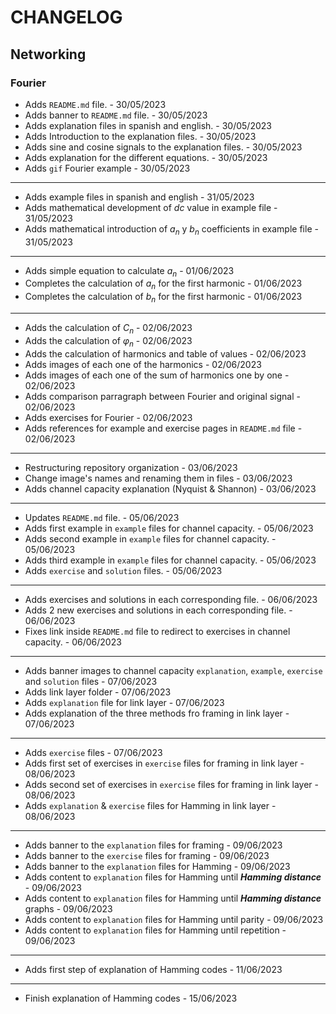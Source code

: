 # CHANGELOG 

## Networking 

### Fourier 

- Adds `README.md` file. - 30/05/2023
- Adds banner to `README.md` file. - 30/05/2023
- Adds explanation files in spanish and english. - 30/05/2023
- Adds Introduction to the explanation files. - 30/05/2023
- Adds sine and cosine signals to the explanation files. - 30/05/2023
- Adds explanation for the different equations. - 30/05/2023
- Adds `gif` Fourier example - 30/05/2023
---
- Adds example files in spanish and english - 31/05/2023
- Adds mathematical development of *dc* value in example file - 31/05/2023
- Adds mathematical introduction of $a_n$ y $b_n$ coefficients in example file - 31/05/2023
---
- Adds simple equation to calculate $a_n$ - 01/06/2023
- Completes the calculation of $a_n$ for the first harmonic - 01/06/2023
- Completes the calculation of $b_n$ for the first harmonic - 01/06/2023
---
- Adds the calculation of $C_n$ - 02/06/2023
- Adds the calculation of $\varphi_n$ - 02/06/2023
- Adds the calculation of harmonics and table of values - 02/06/2023
- Adds images of each one of the harmonics - 02/06/2023
- Adds images of each one of the sum of harmonics one by one - 02/06/2023
- Adds comparison parragraph between Fourier and original signal - 02/06/2023
- Adds exercises for Fourier - 02/06/2023
- Adds references for example and exercise pages in `README.md` file - 02/06/2023
---
- Restructuring repository organization - 03/06/2023
- Change image's names and renaming them in files - 03/06/2023
- Adds channel capacity explanation (Nyquist & Shannon) - 03/06/2023
---
- Updates `README.md` file. - 05/06/2023
- Adds first example in `example` files for channel capacity. - 05/06/2023
- Adds second example in `example` files for channel capacity. - 05/06/2023
- Adds third example in `example` files for channel capacity. - 05/06/2023
- Adds `exercise` and `solution` files. - 05/06/2023
---
- Adds exercises and solutions in each corresponding file. - 06/06/2023
- Adds 2 new exercises and solutions in each corresponding file. - 06/06/2023
- Fixes link inside `README.md` file to redirect to exercises in channel capacity. - 06/06/2023
---
- Adds banner images to channel capacity `explanation`, `example`, `exercise` and `solution` files - 07/06/2023
- Adds link layer folder - 07/06/2023
- Adds `explanation` file for link layer - 07/06/2023
- Adds explanation of the three methods fro framing in link layer - 07/06/2023
---
- Adds `exercise` files - 07/06/2023
- Adds first set of exercises in `exercise` files for framing in link layer - 08/06/2023
- Adds second set of exercises in `exercise` files for framing in link layer - 08/06/2023
- Adds `explanation` & `exercise` files for Hamming in link layer - 08/06/2023
---
- Adds banner to the `explanation` files for framing - 09/06/2023
- Adds banner to the `exercise` files for framing - 09/06/2023
- Adds banner to the `explanation` files for Hamming - 09/06/2023
- Adds content to `explanation` files for Hamming until ***Hamming distance*** - 09/06/2023
- Adds content to `explanation` files for Hamming until ***Hamming distance*** graphs - 09/06/2023
- Adds content to `explanation` files for Hamming until parity - 09/06/2023
- Adds content to `explanation` files for Hamming until repetition - 09/06/2023
---
- Adds first step of explanation of Hamming codes - 11/06/2023
---
- Finish explanation of Hamming codes - 15/06/2023 